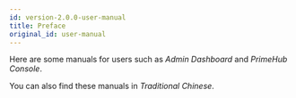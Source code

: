 ```yaml
---
id: version-2.0.0-user-manual
title: Preface
original_id: user-manual
---
```


Here are some manuals for users such as *Admin Dashboard* and *PrimeHub Console*.

You can also find these manuals in *Traditional Chinese*.
